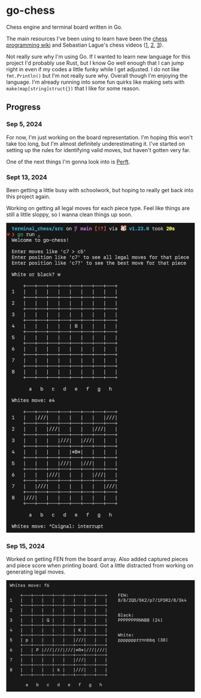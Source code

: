 # go-chess

Chess engine and terminal board written in Go.

The main resources I've been using to learn have been the [chess programming wiki](https://www.chessprogramming.org) and Sebastian Lague's chess videos ([1](https://www.youtube.com/watch?v=U4ogK0MIzqk), [2](https://www.youtube.com/watch?v=_vqlIPDR2TU), [3](https://www.youtube.com/watch?v=Ne40a5LkK6A)).

Not really sure why I'm using Go. If I wanted to learn new language for this project I'd probably use Rust, but I know Go well enough that I can jump right in even if my codes a little funky while I get adjusted. I do not like `fmt.Println()` but I'm not really sure why. Overall though I'm enjoying the language. I'm already running into some fun quirks like making sets with `make(map[string]struct{})` that I like for some reason.

## Progress

### Sep 5, 2024

For now, I'm just working on the board representation. I'm hoping this won't take too long, but I'm almost definitely underestimating it. I've started on setting up the rules for identifying valid moves, but haven't gotten very far.

One of the next things I'm gonna look into is [Perft](https://www.chessprogramming.org/Perft).

### Sept 13, 2024

Been getting a little busy with schoolwork, but hoping to really get back into this project again.

Working on getting all legal moves for each piece type. Feel like things are still a little sloppy, so I wanna clean things up soon.

![Screenshot of terminal showing all moves for a bishop at e4.](./screenshots/1.jpg)

### Sep 15, 2024

Worked on getting FEN from the board array. Also added captured pieces and piece score when printing board. Got a little distracted from working on generating legal moves.

![Screenshot of terminal showing all moves for a bishop at e4.](./screenshots/2.jpg)

